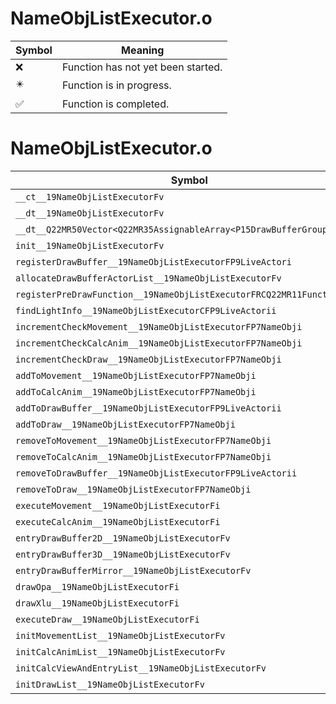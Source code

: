 # NameObjListExecutor.o
| Symbol | Meaning 
| ------------- | ------------- 
| :x: | Function has not yet been started. 
| :eight_pointed_black_star: | Function is in progress. 
| :white_check_mark: | Function is completed. 


# NameObjListExecutor.o
| Symbol | Decompiled? |
| ------------- | ------------- |
| `__ct__19NameObjListExecutorFv` | :white_check_mark: |
| `__dt__19NameObjListExecutorFv` | :x: |
| `__dt__Q22MR50Vector<Q22MR35AssignableArray<P15DrawBufferGroup>>Fv` | :x: |
| `init__19NameObjListExecutorFv` | :white_check_mark: |
| `registerDrawBuffer__19NameObjListExecutorFP9LiveActori` | :white_check_mark: |
| `allocateDrawBufferActorList__19NameObjListExecutorFv` | :white_check_mark: |
| `registerPreDrawFunction__19NameObjListExecutorFRCQ22MR11FunctorBasei` | :white_check_mark: |
| `findLightInfo__19NameObjListExecutorCFP9LiveActorii` | :white_check_mark: |
| `incrementCheckMovement__19NameObjListExecutorFP7NameObji` | :white_check_mark: |
| `incrementCheckCalcAnim__19NameObjListExecutorFP7NameObji` | :white_check_mark: |
| `incrementCheckDraw__19NameObjListExecutorFP7NameObji` | :white_check_mark: |
| `addToMovement__19NameObjListExecutorFP7NameObji` | :white_check_mark: |
| `addToCalcAnim__19NameObjListExecutorFP7NameObji` | :white_check_mark: |
| `addToDrawBuffer__19NameObjListExecutorFP9LiveActorii` | :white_check_mark: |
| `addToDraw__19NameObjListExecutorFP7NameObji` | :white_check_mark: |
| `removeToMovement__19NameObjListExecutorFP7NameObji` | :white_check_mark: |
| `removeToCalcAnim__19NameObjListExecutorFP7NameObji` | :white_check_mark: |
| `removeToDrawBuffer__19NameObjListExecutorFP9LiveActorii` | :white_check_mark: |
| `removeToDraw__19NameObjListExecutorFP7NameObji` | :white_check_mark: |
| `executeMovement__19NameObjListExecutorFi` | :white_check_mark: |
| `executeCalcAnim__19NameObjListExecutorFi` | :white_check_mark: |
| `entryDrawBuffer2D__19NameObjListExecutorFv` | :white_check_mark: |
| `entryDrawBuffer3D__19NameObjListExecutorFv` | :white_check_mark: |
| `entryDrawBufferMirror__19NameObjListExecutorFv` | :white_check_mark: |
| `drawOpa__19NameObjListExecutorFi` | :white_check_mark: |
| `drawXlu__19NameObjListExecutorFi` | :white_check_mark: |
| `executeDraw__19NameObjListExecutorFi` | :white_check_mark: |
| `initMovementList__19NameObjListExecutorFv` | :white_check_mark: |
| `initCalcAnimList__19NameObjListExecutorFv` | :white_check_mark: |
| `initCalcViewAndEntryList__19NameObjListExecutorFv` | :white_check_mark: |
| `initDrawList__19NameObjListExecutorFv` | :white_check_mark: |

